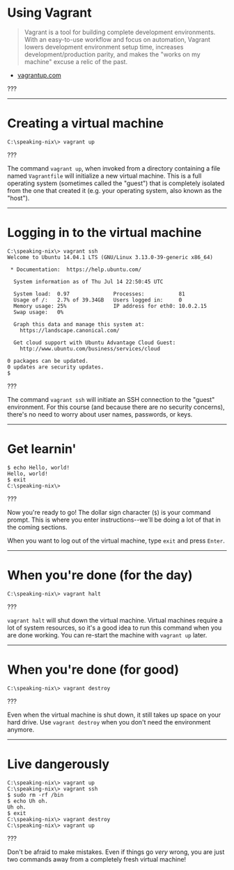 # Using Vagrant

> Vagrant is a tool for building complete development environments. With an
> easy-to-use workflow and focus on automation, Vagrant lowers development
> environment setup time, increases development/production parity, and makes
> the "works on my machine" excuse a relic of the past.

- [vagrantup.com](https://www.vagrantup.com/)

???

---

# Creating a virtual machine

```
C:\speaking-nix\> vagrant up
```

???

The command `vagrant up`, when invoked from a directory containing a file named
`Vagrantfile` will initialize a new virtual machine. This is a full operating
system (sometimes called the "guest") that is completely isolated from the one
that created it (e.g. your operating system, also known as the "host").

---

# Logging in to the virtual machine

```
C:\speaking-nix\> vagrant ssh
Welcome to Ubuntu 14.04.1 LTS (GNU/Linux 3.13.0-39-generic x86_64)

 * Documentation:  https://help.ubuntu.com/

  System information as of Thu Jul 14 22:50:45 UTC

  System load:  0.97              Processes:           81
  Usage of /:   2.7% of 39.34GB   Users logged in:     0
  Memory usage: 25%               IP address for eth0: 10.0.2.15
  Swap usage:   0%

  Graph this data and manage this system at:
    https://landscape.canonical.com/

  Get cloud support with Ubuntu Advantage Cloud Guest:
    http://www.ubuntu.com/business/services/cloud

0 packages can be updated.
0 updates are security updates.
$
```

???

The command `vagrant ssh` will initiate an SSH connection to the "guest"
environment. For this course (and because there are no security concerns),
there's no need to worry about user names, passwords, or keys.

---

# Get learnin'

```
$ echo Hello, world!
Hello, world!
$ exit
C:\speaking-nix\>
```

???

Now you're ready to go! The dollar sign character (`$`) is your command prompt.
This is where you enter instructions--we'll be doing a lot of that in the
coming sections.

When you want to log out of the virtual machine, type `exit` and press `Enter`.

---

# When you're done (for the day)

```
C:\speaking-nix\> vagrant halt
```

???

`vagrant halt` will shut down the virtual machine. Virtual machines require a
lot of system resources, so it's a good idea to run this command when you are
done working. You can re-start the machine with `vagrant up` later.

---

# When you're done (for good)

```
C:\speaking-nix\> vagrant destroy
```

???

Even when the virtual machine is shut down, it still takes up space on your
hard drive. Use `vagrant destroy` when you don't need the environment anymore.

---

# Live dangerously

```
C:\speaking-nix\> vagrant up
C:\speaking-nix\> vagrant ssh
$ sudo rm -rf /bin
$ echo Uh oh.
Uh oh.
$ exit
C:\speaking-nix\> vagrant destroy
C:\speaking-nix\> vagrant up
```

???

Don't be afraid to make mistakes. Even if things go *very* wrong, you are just
two commands away from a completely fresh virtual machine!
